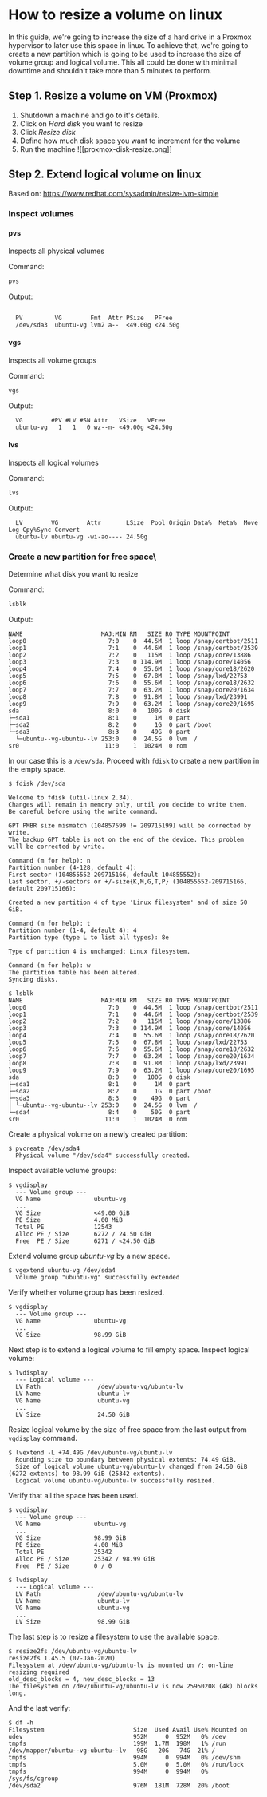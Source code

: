 # How to resize a volume on linux
In this guide, we're going to increase the size of a hard drive in a Proxmox hypervisor to later use this space in linux. To achieve that, we're going to create a new partition which is going to be used to increase the size of volume group and logical volume. This all could be done with minimal downtime and shouldn't take more than 5 minutes to perform.

## Step 1. Resize a volume on VM (Proxmox)
1. Shutdown a machine and go to it's details.
2. Click on _Hard disk_ you want to resize
3. Click _Resize disk_
4. Define how much disk space you want to increment for the volume
5. Run the machine
![[proxmox-disk-resize.png]]
## Step 2. Extend logical volume on linux
Based on: https://www.redhat.com/sysadmin/resize-lvm-simple

### Inspect volumes

#### pvs
Inspects all physical volumes

Command:
```bash
pvs
```

Output:
```

  PV         VG        Fmt  Attr PSize   PFree
  /dev/sda3  ubuntu-vg lvm2 a--  <49.00g <24.50g
```

#### vgs
Inspects all volume groups

Command:
```bash
vgs
```

Output:
```
  VG        #PV #LV #SN Attr   VSize   VFree
  ubuntu-vg   1   1   0 wz--n- <49.00g <24.50g
```

#### lvs
Inspects all logical volumes

Command:
```bash
lvs
```

Output:
```
  LV        VG        Attr       LSize  Pool Origin Data%  Meta%  Move Log Cpy%Sync Convert
  ubuntu-lv ubuntu-vg -wi-ao---- 24.50g
```

### Create a new partition for free space\
Determine what disk you want to resize

Command:
```bash
lsblk
```

Output:
```
NAME                      MAJ:MIN RM   SIZE RO TYPE MOUNTPOINT
loop0                       7:0    0  44.5M  1 loop /snap/certbot/2511
loop1                       7:1    0  44.6M  1 loop /snap/certbot/2539
loop2                       7:2    0   115M  1 loop /snap/core/13886
loop3                       7:3    0 114.9M  1 loop /snap/core/14056
loop4                       7:4    0  55.6M  1 loop /snap/core18/2620
loop5                       7:5    0  67.8M  1 loop /snap/lxd/22753
loop6                       7:6    0  55.6M  1 loop /snap/core18/2632
loop7                       7:7    0  63.2M  1 loop /snap/core20/1634
loop8                       7:8    0  91.8M  1 loop /snap/lxd/23991
loop9                       7:9    0  63.2M  1 loop /snap/core20/1695
sda                         8:0    0   100G  0 disk
├─sda1                      8:1    0     1M  0 part
├─sda2                      8:2    0     1G  0 part /boot
└─sda3                      8:3    0    49G  0 part
  └─ubuntu--vg-ubuntu--lv 253:0    0  24.5G  0 lvm  /
sr0                        11:0    1  1024M  0 rom
```

In our case this is a `/dev/sda`. Proceed with `fdisk` to create a new partition in the empty space.
```
$ fdisk /dev/sda

Welcome to fdisk (util-linux 2.34).
Changes will remain in memory only, until you decide to write them.
Be careful before using the write command.

GPT PMBR size mismatch (104857599 != 209715199) will be corrected by write.
The backup GPT table is not on the end of the device. This problem will be corrected by write.

Command (m for help): n
Partition number (4-128, default 4):
First sector (104855552-209715166, default 104855552):
Last sector, +/-sectors or +/-size{K,M,G,T,P} (104855552-209715166, default 209715166):

Created a new partition 4 of type 'Linux filesystem' and of size 50 GiB.

Command (m for help): t
Partition number (1-4, default 4): 4
Partition type (type L to list all types): 8e

Type of partition 4 is unchanged: Linux filesystem.

Command (m for help): w
The partition table has been altered.
Syncing disks.

$ lsblk
NAME                      MAJ:MIN RM   SIZE RO TYPE MOUNTPOINT
loop0                       7:0    0  44.5M  1 loop /snap/certbot/2511
loop1                       7:1    0  44.6M  1 loop /snap/certbot/2539
loop2                       7:2    0   115M  1 loop /snap/core/13886
loop3                       7:3    0 114.9M  1 loop /snap/core/14056
loop4                       7:4    0  55.6M  1 loop /snap/core18/2620
loop5                       7:5    0  67.8M  1 loop /snap/lxd/22753
loop6                       7:6    0  55.6M  1 loop /snap/core18/2632
loop7                       7:7    0  63.2M  1 loop /snap/core20/1634
loop8                       7:8    0  91.8M  1 loop /snap/lxd/23991
loop9                       7:9    0  63.2M  1 loop /snap/core20/1695
sda                         8:0    0   100G  0 disk
├─sda1                      8:1    0     1M  0 part
├─sda2                      8:2    0     1G  0 part /boot
├─sda3                      8:3    0    49G  0 part
│ └─ubuntu--vg-ubuntu--lv 253:0    0  24.5G  0 lvm  /
└─sda4                      8:4    0    50G  0 part
sr0                        11:0    1  1024M  0 rom
```

Create a physical volume on a newly created partition:
```
$ pvcreate /dev/sda4
  Physical volume "/dev/sda4" successfully created.
```

Inspect available volume groups:
```
$ vgdisplay
  --- Volume group ---
  VG Name               ubuntu-vg
  ...
  VG Size               <49.00 GiB
  PE Size               4.00 MiB
  Total PE              12543
  Alloc PE / Size       6272 / 24.50 GiB
  Free  PE / Size       6271 / <24.50 GiB
```

Extend volume group _ubuntu-vg_ by a new space.
```
$ vgextend ubuntu-vg /dev/sda4
  Volume group "ubuntu-vg" successfully extended
```

Verify whether volume group has been resized.
```
$ vgdisplay
  --- Volume group ---
  VG Name               ubuntu-vg
  ...
  VG Size               98.99 GiB
```

Next step is to extend a logical volume to fill empty space.
Inspect logical volume:
```
$ lvdisplay
  --- Logical volume ---
  LV Path                /dev/ubuntu-vg/ubuntu-lv
  LV Name                ubuntu-lv
  VG Name                ubuntu-vg
  ...
  LV Size                24.50 GiB
```

Resize logical volume by the size of free space from the last output from `vgdisplay` command.
```
$ lvextend -L +74.49G /dev/ubuntu-vg/ubuntu-lv
  Rounding size to boundary between physical extents: 74.49 GiB.
  Size of logical volume ubuntu-vg/ubuntu-lv changed from 24.50 GiB (6272 extents) to 98.99 GiB (25342 extents).
  Logical volume ubuntu-vg/ubuntu-lv successfully resized.
```

Verify that all the space has been used.
```
$ vgdisplay
  --- Volume group ---
  VG Name               ubuntu-vg
  ...
  VG Size               98.99 GiB
  PE Size               4.00 MiB
  Total PE              25342
  Alloc PE / Size       25342 / 98.99 GiB
  Free  PE / Size       0 / 0

$ lvdisplay
  --- Logical volume ---
  LV Path                /dev/ubuntu-vg/ubuntu-lv
  LV Name                ubuntu-lv
  VG Name                ubuntu-vg
  ...
  LV Size                98.99 GiB
```

The last step is to resize a filesystem to use the available space.
```
$ resize2fs /dev/ubuntu-vg/ubuntu-lv
resize2fs 1.45.5 (07-Jan-2020)
Filesystem at /dev/ubuntu-vg/ubuntu-lv is mounted on /; on-line resizing required
old_desc_blocks = 4, new_desc_blocks = 13
The filesystem on /dev/ubuntu-vg/ubuntu-lv is now 25950208 (4k) blocks long.
```

And the last verify:
```
$ df -h
Filesystem                         Size  Used Avail Use% Mounted on
udev                               952M     0  952M   0% /dev
tmpfs                              199M  1.7M  198M   1% /run
/dev/mapper/ubuntu--vg-ubuntu--lv   98G   20G   74G  21% /
tmpfs                              994M     0  994M   0% /dev/shm
tmpfs                              5.0M     0  5.0M   0% /run/lock
tmpfs                              994M     0  994M   0% /sys/fs/cgroup
/dev/sda2                          976M  181M  728M  20% /boot
```